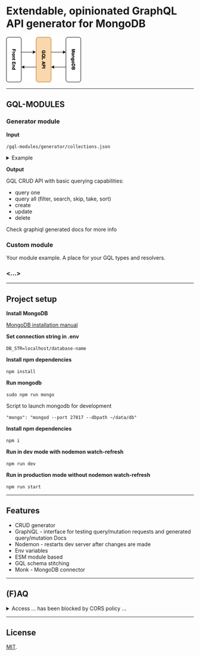 # Extendable, opinionated GraphQL API generator for MongoDB

![Graphql generator](graphql-api-generator.png)

---

## GQL-MODULES
 

### Generator module

**Input**

```/gql-modules/generator/collections.json```

<details>
  <summary>Example</summary>  

```
[{
  "collection": "Author",
  "fields": [
    {
      "name": "firstName",
      "type": "String",
    },
    {
      "name": "lastName",
      "type": "String",
    },
    {
      "name": "posts",
      "type": "[Post]",
    },
  ]
}, {
  "collection": "Post",
  "fields": [
    {
      "name": "title",
      "type": "String",
    },
    {
      "name": "author",
      "type": "Author",
    },
    {
      "name": "votes",
      "type": "Int",
    },
  ]
}]
```
</details> 
  
**Output**

GQL CRUD API with basic querying capabilities:

- query one
- query all (filter, search, skip, take, sort)
- create
- update
- delete

Check graphiql generated docs for more info
 

### Custom module

Your module example.
A place for your GQL types and resolvers.
 
 
### <...>
---
 


## Project setup

**Install MongoDB**

[MongoDB installation manual](https://docs.mongodb.com/manual/installation/)

**Set connection string in .env**

```DB_STR=localhost/database-name```

**Install npm dependencies**

```npm install```

**Run mongodb**

```sudo npm run mongo```

Script to launch mongodb for development  

```
"mongo": "mongod --port 27017 --dbpath ~/data/db"
```

**Install npm dependencies**

```npm i```

**Run in dev mode with nodemon watch-refresh**

```npm run dev```

**Run in production mode without nodemon watch-refresh**

```npm run start```

---
 


## Features

* CRUD generator
* GraphiQL - interface for testing query/mutation requests and generated query/mutation Docs
* Nodemon - restarts dev server after changes are made
* Env variables
* ESM module based
* GQL schema stitching
* Monk - MongoDB connector

---
 
 
 
## (F)AQ

<details>
  <summary>Access ... has been blocked by CORS policy ...</summary>

*Error:*

```
Access to XMLHttpRequest at 'http://localhost:4000/graphql' from origin 'http://localhost:3000' has been blocked by CORS policy: Response to preflight request doesn't pass access control check: No 'Access-Control-Allow-Origin' header is present on the requested resource.
```

*Solution:*

Use https://github.com/expressjs/cors middleware.  
Specify origin that makes requests to GQL API server.  

</details>
 
---

 
## License

[MIT](LICENSE).
